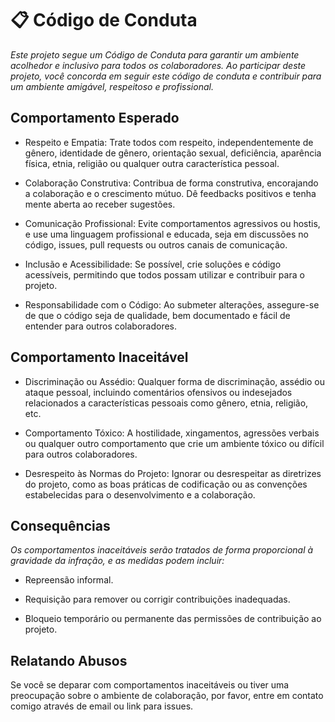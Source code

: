 # 📋 Código de Conduta
*Este projeto segue um Código de Conduta para garantir um ambiente acolhedor e inclusivo para todos os colaboradores. Ao participar deste projeto, você concorda em seguir este código de conduta e contribuir para um ambiente amigável, respeitoso e profissional.*

## Comportamento Esperado
- Respeito e Empatia: Trate todos com respeito, independentemente de gênero, identidade de gênero, orientação sexual, deficiência, aparência física, etnia, religião ou qualquer outra característica pessoal.

- Colaboração Construtiva: Contribua de forma construtiva, encorajando a colaboração e o crescimento mútuo. Dê feedbacks positivos e tenha mente aberta ao receber sugestões.

- Comunicação Profissional: Evite comportamentos agressivos ou hostis, e use uma linguagem profissional e educada, seja em discussões no código, issues, pull requests ou outros canais de comunicação.

- Inclusão e Acessibilidade: Se possível, crie soluções e código acessíveis, permitindo que todos possam utilizar e contribuir para o projeto.

- Responsabilidade com o Código: Ao submeter alterações, assegure-se de que o código seja de qualidade, bem documentado e fácil de entender para outros colaboradores.

## Comportamento Inaceitável
- Discriminação ou Assédio: Qualquer forma de discriminação, assédio ou ataque pessoal, incluindo comentários ofensivos ou indesejados relacionados a características pessoais como gênero, etnia, religião, etc.

- Comportamento Tóxico: A hostilidade, xingamentos, agressões verbais ou qualquer outro comportamento que crie um ambiente tóxico ou difícil para outros colaboradores.

- Desrespeito às Normas do Projeto: Ignorar ou desrespeitar as diretrizes do projeto, como as boas práticas de codificação ou as convenções estabelecidas para o desenvolvimento e a colaboração.

## Consequências
*Os comportamentos inaceitáveis serão tratados de forma proporcional à gravidade da infração, e as medidas podem incluir:*

- Repreensão informal.

- Requisição para remover ou corrigir contribuições inadequadas.

- Bloqueio temporário ou permanente das permissões de contribuição ao projeto.

## Relatando Abusos
Se você se deparar com comportamentos inaceitáveis ou tiver uma preocupação sobre o ambiente de colaboração, por favor, entre em contato comigo através de email ou link para issues.

